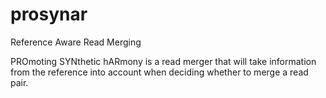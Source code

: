# prosynar
Reference Aware Read Merging

PROmoting SYNthetic hARmony is a read merger that will take information from the reference into account when deciding whether to merge a read pair.
